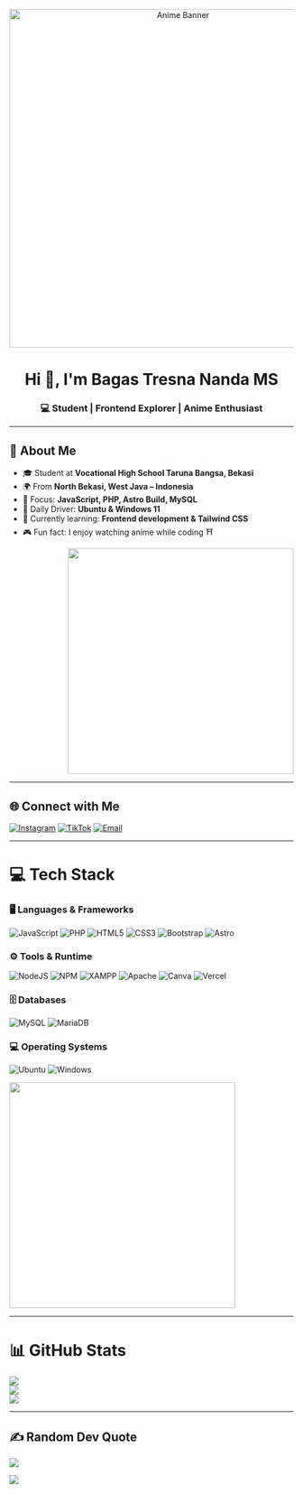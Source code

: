 <!-- Banner Anime -->
<p align="center">
  <img src="https://i.imgur.com/r5tOZbP.gif" width="600" alt="Anime Banner">
</p>

<h1 align="center">Hi 👋, I'm Bagas Tresna Nanda MS</h1>
<h3 align="center">💻 Student | Frontend Explorer | Anime Enthusiast</h3>

---

## 🌸 About Me
- 🎓 Student at **Vocational High School Taruna Bangsa, Bekasi**
- 🌍 From **North Bekasi, West Java – Indonesia**
- 🚀 Focus: **JavaScript, PHP, Astro Build, MySQL**
- 🐧 Daily Driver: **Ubuntu & Windows 11**
- 🌱 Currently learning: **Frontend development & Tailwind CSS**
- 🎮 Fun fact: I enjoy watching anime while coding ⛩️  

<p align="right">
  <img src="https://i.imgur.com/ZsFBnoJ.gif" width="400">
</p>

---

## 🌐 Connect with Me
[![Instagram](https://img.shields.io/badge/Instagram-%23E4405F.svg?logo=Instagram&logoColor=white)](https://instagram.com/bagas_tresnaa_) 
[![TikTok](https://img.shields.io/badge/TikTok-%23000000.svg?logo=TikTok&logoColor=white)](https://tiktok.com/@BagasHtml) 
[![Email](https://img.shields.io/badge/Email-D14836?logo=gmail&logoColor=white)](mailto:bagashtml369@gmail.com)  

---

# 💻 Tech Stack

### 🖥️ Languages & Frameworks
![JavaScript](https://img.shields.io/badge/javascript-%23323330.svg?style=for-the-badge&logo=javascript&logoColor=%23F7DF1E) 
![PHP](https://img.shields.io/badge/php-%23777BB4.svg?style=for-the-badge&logo=php&logoColor=white) 
![HTML5](https://img.shields.io/badge/html5-%23E34F26.svg?style=for-the-badge&logo=html5&logoColor=white) 
![CSS3](https://img.shields.io/badge/css3-%231572B6.svg?style=for-the-badge&logo=css3&logoColor=white) 
![Bootstrap](https://img.shields.io/badge/bootstrap-%238511FA.svg?style=for-the-badge&logo=bootstrap&logoColor=white) 
![Astro](https://img.shields.io/badge/astro-%232C2052.svg?style=for-the-badge&logo=astro&logoColor=white)

### ⚙️ Tools & Runtime
![NodeJS](https://img.shields.io/badge/node.js-6DA55F?style=for-the-badge&logo=node.js&logoColor=white) 
![NPM](https://img.shields.io/badge/NPM-%23CB3837.svg?style=for-the-badge&logo=npm&logoColor=white) 
![XAMPP](https://img.shields.io/badge/XAMPP-FB7A24?style=for-the-badge&logo=xampp&logoColor=white) 
![Apache](https://img.shields.io/badge/apache-%23D42029.svg?style=for-the-badge&logo=apache&logoColor=white) 
![Canva](https://img.shields.io/badge/Canva-%2300C4CC.svg?style=for-the-badge&logo=Canva&logoColor=white) 
![Vercel](https://img.shields.io/badge/vercel-%23000000.svg?style=for-the-badge&logo=vercel&logoColor=white)

### 🗄️ Databases
![MySQL](https://img.shields.io/badge/mysql-4479A1.svg?style=for-the-badge&logo=mysql&logoColor=white) 
![MariaDB](https://img.shields.io/badge/MariaDB-003545?style=for-the-badge&logo=mariadb&logoColor=white)  

### 💻 Operating Systems
![Ubuntu](https://img.shields.io/badge/Ubuntu-E95420?style=for-the-badge&logo=ubuntu&logoColor=white)
![Windows](https://img.shields.io/badge/Windows_11-0078D6?style=for-the-badge&logo=windows11&logoColor=white)

<p align="left">
  <img src="https://i2.wp.com/78.media.tumblr.com/6ff538ad137f8d1b7d0a9ad45d436609/tumblr_p2cpqrtIor1qkz08qo1_540.gif?resize=670%2C377" width="400">
</p>

---

# 📊 GitHub Stats
![](https://github-readme-stats.vercel.app/api?username=BagasHtml&theme=tokyonight&hide_border=true&show_icons=true)<br/>
![](https://nirzak-streak-stats.vercel.app/?user=BagasHtml&theme=tokyonight&hide_border=true)<br/>
![](https://github-readme-stats.vercel.app/api/top-langs/?username=BagasHtml&theme=tokyonight&hide_border=true&layout=compact)

---

## ✍️ Random Dev Quote
![](https://quotes-github-readme.vercel.app/api?type=horizontal&theme=radical)

[![](https://visitcount.itsvg.in/api?id=BagasHtml&icon=0&color=6)](https://visitcount.itsvg.in)
